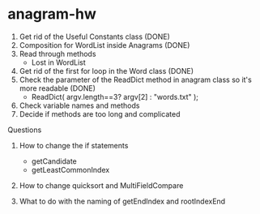 # anagram-hw

1. Get rid of the Useful Constants class (DONE)
2. Composition for WordList inside Anagrams (DONE)
3. Read through methods
    - Lost in WordList
4. Get rid of the first for loop in the Word class (DONE)
5. Check the parameter of the ReadDict method in anagram class so it's more readable (DONE)
    - ReadDict( argv.length==3? argv[2] : "words.txt" );
6. Check variable names and methods
7. Decide if methods are too long and complicated


Questions
1. How to change the if statements
   - getCandidate
   - getLeastCommonIndex 
2. How to change quicksort and MultiFieldCompare


3. What to do with the naming of getEndIndex and rootIndexEnd
